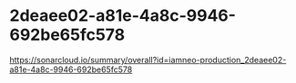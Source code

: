 # 2deaee02-a81e-4a8c-9946-692be65fc578
https://sonarcloud.io/summary/overall?id=iamneo-production_2deaee02-a81e-4a8c-9946-692be65fc578
